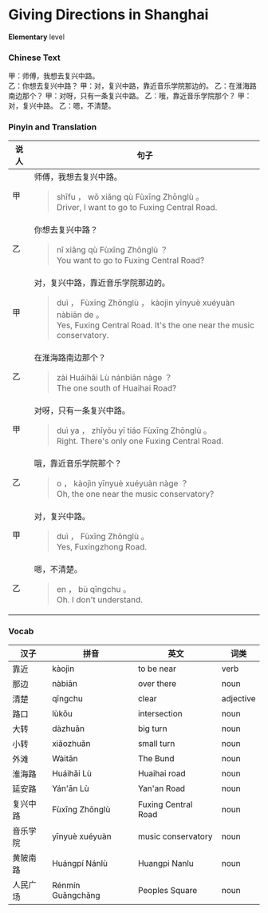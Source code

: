 # Giving Directions in Shanghai
**Elementary** level
### Chinese Text
甲：师傅，我想去复兴中路。<br />乙：你想去复兴中路？
甲：对，复兴中路，靠近音乐学院那边的。
乙：在淮海路南边那个？
甲：对呀，只有一条复兴中路。
乙：哦，靠近音乐学院那个？
甲：对，复兴中路。
乙：嗯，不清楚。

### Pinyin and Translation
|说人|句子|
|----|----|
|甲|师傅，我想去复兴中路。<blockquote>shīfu ， wǒ xiǎng qù Fùxīng Zhōnglù 。<br />Driver, I want to go to Fuxing Central Road.</blockquote>|
|乙|你想去复兴中路？<blockquote>nǐ xiǎng qù Fùxīng Zhōnglù ？<br />You want to go to Fuxing Central Road?</blockquote>|
|甲|对，复兴中路，靠近音乐学院那边的。<blockquote>duì ， Fùxīng Zhōnglù ， kàojìn yīnyuè  xuéyuàn nàbiān de 。<br />Yes, Fuxing Central Road. It's the one near the music conservatory.</blockquote>|
|乙|在淮海路南边那个？<blockquote>zài Huáihǎi Lù nánbiān nàge ？<br />The one south of Huaihai Road?</blockquote>|
|甲|对呀，只有一条复兴中路。<blockquote>duì ya ， zhǐyǒu yī tiáo Fùxīng Zhōnglù 。<br />Right. There's only one Fuxing Central Road.</blockquote>|
|乙|哦，靠近音乐学院那个？<blockquote>o ， kàojìn yīnyuè  xuéyuàn nàge ？<br />Oh, the one near the music conservatory?</blockquote>|
|甲|对，复兴中路。<blockquote>duì ， Fùxīng Zhōnglù 。<br />Yes, Fuxingzhong Road.</blockquote>|
|乙|嗯，不清楚。<blockquote>en ， bù qīngchu 。<br />Oh. I don't understand.</blockquote>|
### Vocab
|汉子|拼音|英文|词类|
|----|----|----|----|
|靠近|kàojìn|to be near|verb|
|那边|nàbiān|over there|noun|
|清楚|qīngchu|clear|adjective|
|路口|lùkǒu|intersection|noun|
|大转|dàzhuǎn|big turn|noun|
|小转|xiǎozhuǎn|small turn|noun|
|外滩|Wàitān|The Bund|noun|
|淮海路|Huáihǎi Lù|Huaihai road|noun|
|延安路|Yán'ān Lù|Yan'an Road|noun|
|复兴中路|Fùxīng Zhōnglù|Fuxing Central Road|noun|
|音乐学院|yīnyuè  xuéyuàn|music conservatory|noun|
|黄陂南路|Huángpí Nánlù|Huangpi Nanlu|noun|
|人民广场|Rénmín Guǎngchǎng|Peoples Square|noun|